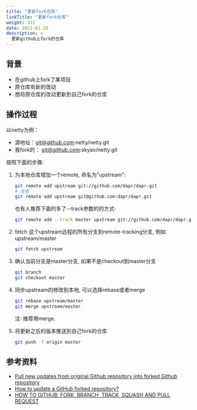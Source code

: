 ```yaml
---
title: "更新fork仓库"
linkTitle: "更新fork仓库"
weight: 331
date: 2021-01-20
description: >
  更新github上fork的仓库
---
```


## 背景

- 在github上fork了某项目
- 原仓库有新的改动
- 想将原仓库的改动更新到自己fork的仓库

## 操作过程

以netty为例：

- 源地址：git@github.com:netty/netty.git
- 我fork的： git@github.com:skyao/netty.git

按照下面的步骤:

1. 为本地仓库增加一个remote, 命名为"upstream":

	```bash
	git remote add upstream git://github.com/dapr/dapr.git
	# 或者
	git remote add upstream git@github.com:dapr/dapr.git
	```

	也有人推荐下面的多了--track参数的的方式:

	```bash
	git remote add --track master upstream git://github.com/dapr/dapr.git
   ```

2. fetch 这个upstream远程的所有分支到remote-tracking分支, 例如upstream/master

	```bash
	git fetch upstream
   ```

3. 确认当前分支是master分支, 如果不是checkout到master分支

	```bash
	git branch
	git checkout master
   ```

4. 同步upstream的修改到本地, 可以选择rebase或者merge

	```bash
	git rebase upstream/master
	git merge upstream/master
   ```

	注: 推荐用merge.

5. 将更新之后的版本推送到自己fork的仓库

	```bash
	git push -f origin master
   ```

## 参考资料

- [Pull new updates from original Github repository into forked Github repository](http://stackoverflow.com/questions/3903817/pull-new-updates-from-original-github-repository-into-forked-github-repository)
- [How to update a GitHub forked repository?](http://stackoverflow.com/questions/7244321/how-to-update-a-github-forked-repository)
- [HOW TO GITHUB: FORK, BRANCH, TRACK, SQUASH AND PULL REQUEST](https://gun.io/blog/how-to-github-fork-branch-and-pull-request/)

